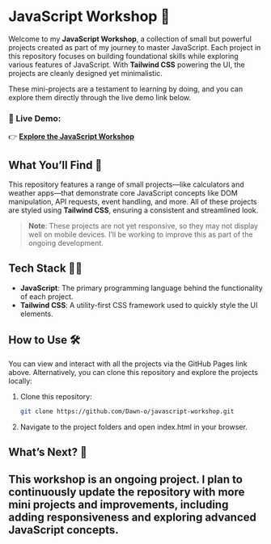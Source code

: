 # JavaScript Workshop 🚀

Welcome to my **JavaScript Workshop**, a collection of small but powerful projects created as part of my journey to master JavaScript. Each project in this repository focuses on building foundational skills while exploring various features of JavaScript. With **Tailwind CSS** powering the UI, the projects are cleanly designed yet minimalistic.

These mini-projects are a testament to learning by doing, and you can explore them directly through the live demo link below.

### 🔗 Live Demo:
👉 [**Explore the JavaScript Workshop**](https://dawn-o.github.io/javascript-workshop)

## What You’ll Find 🌟

This repository features a range of small projects—like calculators and weather apps—that demonstrate core JavaScript concepts like DOM manipulation, API requests, event handling, and more. All of these projects are styled using **Tailwind CSS**, ensuring a consistent and streamlined look.

> **Note**: These projects are not yet responsive, so they may not display well on mobile devices. I’ll be working to improve this as part of the ongoing development.

## Tech Stack 🧑‍💻

- **JavaScript**: The primary programming language behind the functionality of each project.
- **Tailwind CSS**: A utility-first CSS framework used to quickly style the UI elements.

## How to Use 🛠️

You can view and interact with all the projects via the GitHub Pages link above. Alternatively, you can clone this repository and explore the projects locally:

1. Clone this repository:

   ```bash
   git clone https://github.com/Dawn-o/javascript-workshop.git
   ```
2. Navigate to the project folders and open index.html in your browser.

## What’s Next? 🚧
This workshop is an ongoing project. I plan to continuously update the repository with more mini projects and improvements, including adding responsiveness and exploring advanced JavaScript concepts.
---
